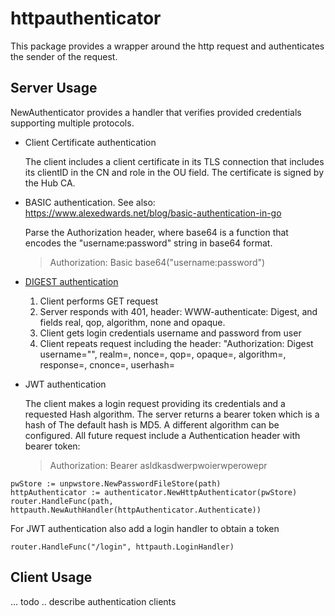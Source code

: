 # httpauthenticator

This package provides a wrapper around the http request and authenticates the sender of the request.


## Server Usage

NewAuthenticator provides a handler that verifies provided credentials supporting multiple protocols.

* Client Certificate authentication

    The client includes a client certificate in its TLS connection that includes its clientID in the CN and role in the OU field. The certificate is signed by the Hub CA.

* BASIC authentication. See also: https://www.alexedwards.net/blog/basic-authentication-in-go
  
  Parse the Authorization header, where base64 is a function that encodes the "username:password" string in base64 format.
   > Authorization: Basic base64("username:password")

  
* [DIGEST authentication](https://www.rfc-editor.org/rfc/rfc7616.txt)
  1. Client performs GET request
  2. Server responds with 401, header: WWW-authenticate: Digest, and fields real, qop, algorithm, none and opaque.
  3. Client gets login credentials username and password from user
  4. Client repeats request including the header:
  "Authorization: Digest username="", realm=, nonce=, qop=, opaque=, algorithm=, response=, cnonce=, userhash=


* JWT authentication

  The client makes a login request providing its credentials and a requested Hash algorithm. The server returns a bearer token which is a hash of  The default hash is MD5. A different algorithm can be configured. All future request include a Authentication header with bearer token:
  > Authorization: Bearer asldkasdwerpwoierwperowepr



```golang
pwStore := unpwstore.NewPasswordFileStore(path)
httpAuthenticator := authenticator.NewHttpAuthenticator(pwStore)
router.HandleFunc(path, httpauth.NewAuthHandler(httpAuthenticator.Authenticate))
```

For JWT authentication also add a login handler to obtain a token

```golang
router.HandleFunc("/login", httpauth.LoginHandler)
```




## Client Usage

... todo .. describe authentication clients